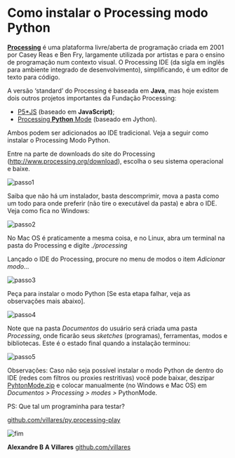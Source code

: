# Como instalar o Processing modo Python

[**Processing**](http://processsing.org) é uma plataforma livre/aberta
de programação criada em 2001 por Casey Reas e Ben Fry, largamente
utilizada por artistas e para o ensino de programação num contexto
visual. O Processing IDE (da sigla em inglês para ambiente integrado de
desenvolvimento), simplificando, é um editor de texto para código.

A versão ‘standard’ do Processing é baseada em **Java**, mas hoje
existem dois outros projetos importantes da Fundação Processing:

-   [P5\*JS](https://p5js.org/) (baseado em **JavaScript)**;
-   [Processing **Python** Mode](https://py.processing.org/) (baseado em
    Jython).

Ambos podem ser adicionados ao IDE tradicional. Veja a seguir como instalar o Processing Modo Python.

Entre na parte de downloads do site do Processing (<http://www.processing.org/download>), escolha o seu sistema operacional e baixe.

![passo1](https://i0.wp.com/abav.lugaralgum.com/wp-content/uploads/2016/10/passo1-e1476547173613.png?resize=604%2C340)

Saiba que não há um instalador, basta descomprimir, mova a pasta como um todo para onde preferir (não tire o executável da pasta) e abra o IDE. Veja como fica no Windows:

![passo2](https://i2.wp.com/abav.lugaralgum.com/wp-content/uploads/2016/10/passo2.png?resize=604%2C401)

No Mac OS é praticamente a mesma coisa, e no Linux, abra um terminal na pasta do Processing e digite *./processing*

Lançado o IDE do Processing, procure no menu de modos o item *Adicionar modo…*

![passo3](https://i0.wp.com/abav.lugaralgum.com/wp-content/uploads/2016/10/passo3.png?resize=604%2C423)

Peça para instalar o modo Python \[Se esta etapa falhar, veja as observações mais abaixo].

![passo4](https://i1.wp.com/abav.lugaralgum.com/wp-content/uploads/2016/10/passo4.png?resize=604%2C551)
 

Note que na pasta *Documentos* do usuário será criada uma pasta
*Processing*, onde ficarão seus *sketches* (programas), ferramentas,
modos e bibliotecas. Este é o estado final quando a instalação
terminou:

![passo5](https://i1.wp.com/abav.lugaralgum.com/wp-content/uploads/2016/10/passo5.png?resize=604%2C416)

Observações: Caso não seja possível instalar o modo Python de dentro do IDE (redes com filtros ou proxies restritivas) você pode baixar, deszipar [PyhtonMode.zip](https://drive.google.com/open?id=0B1vJ6aH--6MJOFY4Y0ltVzgzZjA) e colocar manualmente (no Windows e Mac OS) em *Documentos &gt; Processing &gt; modes &gt;* PythonMode.

PS: Que tal um programinha para testar?

[github.com/villares/py.processing-play](https://github.com/villares/py.processing-play)

![fim](https://i1.wp.com/abav.lugaralgum.com/wp-content/uploads/2016/10/Screen-Shot-2016-10-15-at-5.45.19-PM.png?resize=604%2C304)

**Alexandre B A Villares**
[github.com/villares](https://github.com/villares)
